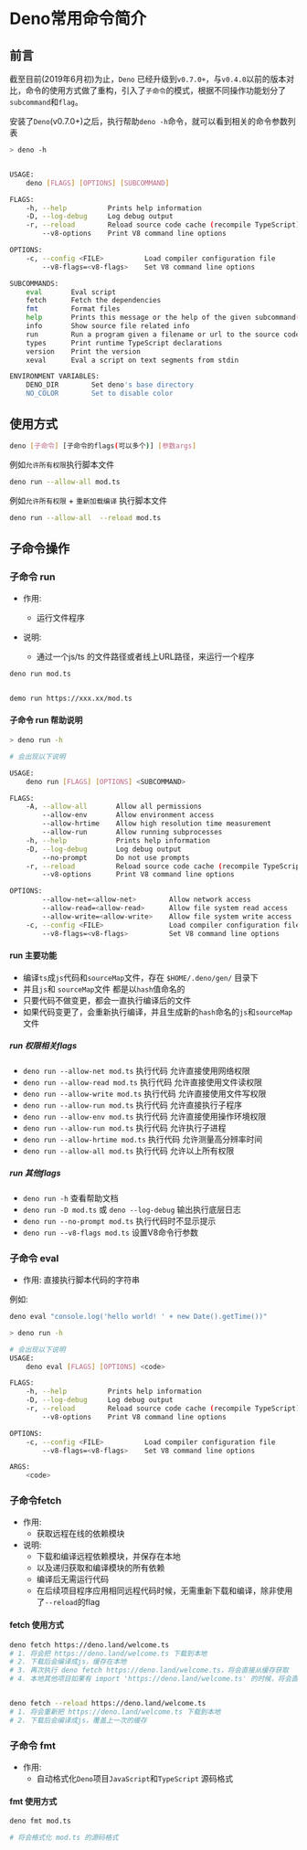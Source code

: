 # Deno常用命令简介

## 前言

截至目前(2019年6月初)为止，`Deno` 已经升级到`v0.7.0+`，与`v0.4.0`以前的版本对比，命令的使用方式做了重构，引入了`子命令`的模式，根据不同操作功能划分了 `subcommand`和`flag`。

安装了`Deno`(v0.7.0+)之后，执行帮助`deno -h`命令，就可以看到相关的命令参数列表

```sh
> deno -h


USAGE:
    deno [FLAGS] [OPTIONS] [SUBCOMMAND]

FLAGS:
    -h, --help          Prints help information
    -D, --log-debug     Log debug output
    -r, --reload        Reload source code cache (recompile TypeScript)
        --v8-options    Print V8 command line options

OPTIONS:
    -c, --config <FILE>          Load compiler configuration file
        --v8-flags=<v8-flags>    Set V8 command line options

SUBCOMMANDS:
    eval       Eval script
    fetch      Fetch the dependencies
    fmt        Format files
    help       Prints this message or the help of the given subcommand(s)
    info       Show source file related info
    run        Run a program given a filename or url to the source code
    types      Print runtime TypeScript declarations
    version    Print the version
    xeval      Eval a script on text segments from stdin

ENVIRONMENT VARIABLES:
    DENO_DIR        Set deno's base directory
    NO_COLOR        Set to disable color
```

## 使用方式

```sh
deno [子命令] [子命令的flags(可以多个)] [参数args]
```

例如`允许所有权限`执行脚本文件

```sh
deno run --allow-all mod.ts
```

例如`允许所有权限` + `重新加载编译` 执行脚本文件

```sh
deno run --allow-all  --reload mod.ts
```

 

## 子命令操作

### 子命令 run 

- 作用: 
    - 运行文件程序

- 说明: 
    - 通过一个js/ts 的文件路径或者线上URL路径，来运行一个程序

```sh
deno run mod.ts


demo run https://xxx.xx/mod.ts
```


#### 子命令 run 帮助说明

```sh
> deno run -h

# 会出现以下说明

USAGE:
    deno run [FLAGS] [OPTIONS] <SUBCOMMAND>

FLAGS:
    -A, --allow-all       Allow all permissions
        --allow-env       Allow environment access
        --allow-hrtime    Allow high resolution time measurement
        --allow-run       Allow running subprocesses
    -h, --help            Prints help information
    -D, --log-debug       Log debug output
        --no-prompt       Do not use prompts
    -r, --reload          Reload source code cache (recompile TypeScript)
        --v8-options      Print V8 command line options

OPTIONS:
        --allow-net=<allow-net>        Allow network access
        --allow-read=<allow-read>      Allow file system read access
        --allow-write=<allow-write>    Allow file system write access
    -c, --config <FILE>                Load compiler configuration file
        --v8-flags=<v8-flags>          Set V8 command line options
```

#### run 主要功能

- 编译`ts`成`js`代码和`sourceMap`文件，存在 `$HOME/.deno/gen/` 目录下
- 并且`js`和 `sourceMap`文件 都是以`hash`值命名的 
- 只要代码不做变更，都会一直执行编译后的文件
- 如果代码变更了，会重新执行编译，并且生成新的`hash`命名的`js`和`sourceMap`文件

##### run 权限相关flags

- `deno run --allow-net mod.ts` 执行代码 允许直接使用网络权限
- `deno run --allow-read mod.ts` 执行代码 允许直接使用文件读权限
- `deno run --allow-write mod.ts` 执行代码 允许直接使用文件写权限
- `deno run --allow-run mod.ts` 执行代码 允许直接执行子程序
- `deno run --allow-env mod.ts` 执行代码 允许直接使用操作环境权限
- `deno run --allow-run mod.ts` 执行代码 允许执行子进程
- `deno run --allow-hrtime mod.ts` 执行代码 允许测量高分辨率时间
- `deno run --allow-all mod.ts` 执行代码 允许以上所有权限

##### run 其他flags

- `deno run -h` 查看帮助文档
- `deno run -D mod.ts` 或 `deno --log-debug` 输出执行底层日志
- `deno run --no-prompt mod.ts` 执行代码时不显示提示
- `deno run --v8-flags mod.ts` 设置V8命令行参数


### 子命令 eval

- 作用: 直接执行脚本代码的字符串

例如:

```sh
deno eval "console.log('hello world! ' + new Date().getTime())"
```


```sh
> deno run -h

# 会出现以下说明
USAGE:
    deno eval [FLAGS] [OPTIONS] <code>

FLAGS:
    -h, --help          Prints help information
    -D, --log-debug     Log debug output
    -r, --reload        Reload source code cache (recompile TypeScript)
        --v8-options    Print V8 command line options

OPTIONS:
    -c, --config <FILE>          Load compiler configuration file
        --v8-flags=<v8-flags>    Set V8 command line options

ARGS:
    <code>  

```


### 子命令fetch

- 作用: 
    - 获取远程在线的依赖模块
- 说明: 
    - 下载和编译远程依赖模块，并保存在本地
    - 以及递归获取和编译模块的所有依赖
    - 编译后无需运行代码
    - 在后续项目程序应用相同远程代码时候，无需重新下载和编译，除非使用了`--reload`的flag



#### fetch 使用方式

```sh
deno fetch https://deno.land/welcome.ts
# 1. 将会把 https://deno.land/welcome.ts 下载到本地
# 2. 下载后会编译成js，缓存在本地
# 3. 再次执行 deno fetch https://deno.land/welcome.ts，将会直接从缓存获取
# 4. 本地其他项目如果有 import 'https://deno.land/welcome.ts' 的时候，将会直接从缓存获取


deno fetch --reload https://deno.land/welcome.ts
# 1. 将会重新把 https://deno.land/welcome.ts 下载到本地
# 2. 下载后会编译成js，覆盖上一次的缓存
```


### 子命令 fmt

- 作用:
    - 自动格式化`Deno`项目`JavaScript`和`TypeScript` 源码格式

#### fmt 使用方式

```sh
deno fmt mod.ts 

# 将会格式化 mod.ts 的源码格式
```





